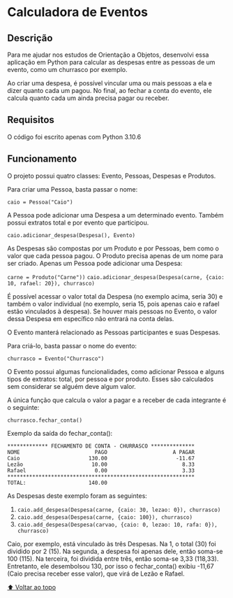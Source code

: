 # Calculadora de Eventos

## Descrição

Para me ajudar nos estudos de Orientação a Objetos, desenvolvi essa aplicação em Python para calcular as despesas entre as pessoas de um evento, como um churrasco por exemplo. 

Ao criar uma despesa, é possível vincular uma ou mais pessoas a ela e dizer quanto cada um pagou. No final, ao fechar a conta do evento, ele calcula quanto cada um ainda precisa pagar ou receber. 

## Requisitos

O código foi escrito apenas com Python 3.10.6

## Funcionamento

O projeto possui quatro classes: Evento, Pessoas, Despesas e Produtos.


Para criar uma Pessoa, basta passar o nome:

```caio = Pessoa("Caio")```

A Pessoa pode adicionar uma Despesa a um determinado evento. Também possui extratos total e por evento que participou.

```caio.adicionar_despesa(Despesa(), Evento)```

As Despesas são compostas por um Produto e por Pessoas, bem como o valor que cada pessoa pagou. O Produto precisa apenas de um nome para ser criado. Apenas um Pessoa pode adicionar uma Despesa:

```carne = Produto("Carne"))```
```caio.adicionar_despesa(Despesa(carne, {caio: 10, rafael: 20}), churrasco)```

É possível acessar o valor total da Despesa (no exemplo acima, seria 30) e também o valor individual (no exemplo, seria 15, pois apenas caio e rafael estão vinculados à despesa). Se houver mais pessoas no Evento, o valor dessa Despesa em específico não entrará na conta delas. 

O Evento manterá relacionado as Pessoas participantes e suas Despesas.

Para criá-lo, basta passar o nome do evento:

```churrasco = Evento("Churrasco")```

O Evento possui algumas funcionalidades, como adicionar Pessoa e alguns tipos de extratos: total, por pessoa e por produto. Esses são calculados sem considerar se alguém deve algum valor.

A única função que calcula o valor a pagar e a receber de cada integrante é o seguinte:

```churrasco.fechar_conta()```

Exemplo da saída do fechar_conta():

~~~
************* FECHAMENTO DE CONTA - CHURRASCO **************
NOME                        PAGO                     A PAGAR
Caio                      130.00                      -11.67
Lezão                      10.00                        8.33
Rafael                      0.00                        3.33
************************************************************
TOTAL:                    140.00
~~~
As Despesas deste exemplo foram as seguintes:
1. ```caio.add_despesa(Despesa(carne, {caio: 30, lezao: 0}), churrasco)```
2. ```caio.add_despesa(Despesa(carne, {caio: 100}), churrasco)```
3. ```caio.add_despesa(Despesa(carvao, {caio: 0, lezao: 10, rafa: 0}), churrasco)```

Caio, por exemplo, está vinculado às três Despesas. Na 1, o total (30) foi dividido por 2 (15). Na segunda, a despesa foi apenas dele, então soma-se 100 (115). Na terceira, foi dividida entre três, então soma-se 3,33 (118,33). Entretanto, ele desembolsou 130, por isso o fechar_conta() exibiu -11,67 (Caio precisa receber esse valor), que virá de Lezão e Rafael.

[⬆ Voltar ao topo](repository.md#churrasco_viagem_calculadora)<br>